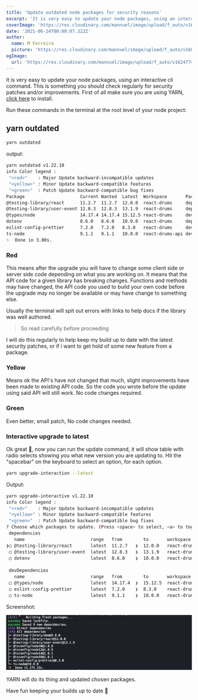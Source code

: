 ```yaml
---
title: 'Update outdated node packages for security reasons'
excerpt: 'It is very easy to update your node packages, using an interactive cli command.'
coverImage: 'https://res.cloudinary.com/mannuel/image/upload/f_auto/v1624774339/images/node-article.png'
date: '2021-06-24T00:00:07.322Z'
author:
  name: M Ferreira
  picture: 'https://res.cloudinary.com/mannuel/image/upload/f_auto/v1604067445/images/mee.jpg'
ogImage:
  url: 'https://res.cloudinary.com/mannuel/image/upload/f_auto/v1624774339/images/node-article.png'
---
```


It is very easy to update your node packages, using an interactive cli command. This is something you should check regularly for security patches and/or improvements. First of all make sure you are using YARN, [click here](https://yarnpkg.com) to install.

Run these commands in the terminal at the root level of your node project:

## yarn outdated

```bash
yarn outdated
```

output:

```bash
yarn outdated v1.22.10
info Color legend :
 "<red>"    : Major Update backward-incompatible updates
 "<yellow>" : Minor Update backward-compatible features
 "<green>"  : Patch Update backward-compatible bug fixes
Package                     Current Wanted  Latest  Workspace       Package Type    URL
@testing-library/react      11.2.7  11.2.7  12.0.0  react-drums     dependencies    https://github.com/testing-library/react-testing-library#readme
@testing-library/user-event 12.8.3  12.8.3  13.1.9  react-drums     dependencies    https://github.com/testing-library/user-event#readme
@types/node                 14.17.4 14.17.4 15.12.5 react-drums     devDependencies https://github.com/DefinitelyTyped/DefinitelyTyped/tree/master/types/node
dotenv                      8.6.0   8.6.0   10.0.0  react-drums     dependencies    https://github.com/motdotla/dotenv#readme
eslint-config-prettier      7.2.0   7.2.0   8.3.0   react-drums     devDependencies https://github.com/prettier/eslint-config-prettier#readme
ts-node                     9.1.1   9.1.1   10.0.0  react-drums-api devDependencies https://typestrong.org/ts-node
✨  Done in 3.00s.
```

### Red

This means after the upgrade you will have to change some client side or server side code depending on what you are working on. It means that the API code for a given library has breaking changes. Functions and methods may have changed, the API code you used to build your own code before the upgrade may no longer be available or may have change to something else.

Usually the terminal will spit out errors with links to help docs if the library was well authored.

> So read carefully before proceeding

I will do this regularly to help keep my build up to date with the latest security patches, or if i want to get hold of some new feature from a package.

### Yellow

Means ok the API's have not changed that much, slight improvements have been made to existing API code. So the code you wrote before the update using said API will still work. No code changes required.

### Green

Even better, small patch, No code changes needed.

### Interactive upgrade to latest

Ok great 🚀, now you can run the update command, it will show table with radio selects showing you what new version you are updating to. Hit the "spacebar" on the keyboard to select an option, for each option.

```bash
yarn upgrade-interaction --latest
```

Output:

```bash
yarn upgrade-interactive v1.22.10
info Color legend :
 "<red>"    : Major Update backward-incompatible updates
 "<yellow>" : Minor Update backward-compatible features
 "<green>"  : Patch Update backward-compatible bug fixes
? Choose which packages to update. (Press <space> to select, <a> to toggle all, <i> to invert selection)
 dependencies
   name                         range   from        to       workspace        url
❯◯ @testing-library/react       latest  11.2.7   ❯  12.0.0   react-drums      https://github.com/testing-library/react-testing-library#readme
 ◯ @testing-library/user-event  latest  12.8.3   ❯  13.1.9   react-drums      https://github.com/testing-library/user-event#readme
 ◯ dotenv                       latest  8.6.0    ❯  10.0.0   react-drums      https://github.com/motdotla/dotenv#readme

 devDependencies
   name                         range   from        to       workspace        url
 ◯ @types/node                  latest  14.17.4  ❯  15.12.5  react-drums      https://github.com/DefinitelyTyped/DefinitelyTyped/tree/master/types/node
 ◯ eslint-config-prettier       latest  7.2.0    ❯  8.3.0    react-drums      https://github.com/prettier/eslint-config-prettier#readme
 ◯ ts-node                      latest  9.1.1    ❯  10.0.0   react-drums-api  https://typestrong.org/ts-node
```

Screenshot:

![screenshot](/assets/blog/update-outdated-node-packages/img1.png)

YARN will do its thing and updated chosen packages.

Have fun keeping your builds up to date 👋
